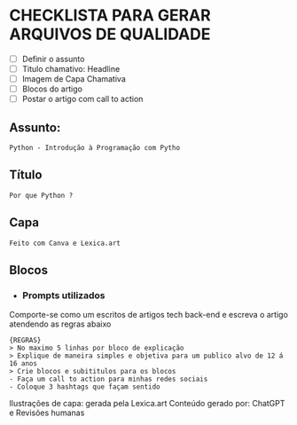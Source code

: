 # CHECKLISTA PARA GERAR ARQUIVOS DE QUALIDADE 
- [ ] Definir o assunto
- [ ] Titulo chamativo: Headline
- [ ] Imagem de Capa Chamativa
- [ ] Blocos do artigo
- [ ] Postar o artigo com call to action

## Assunto:
    Python - Introdução à Programação com Pytho

## Título 
    Por que Python ? 

## Capa
    Feito com Canva e Lexica.art

## Blocos     

- ### Prompts utilizados 

Comporte-se como um escritos de artigos tech back-end e escreva o artigo atendendo as regras abaixo

    {REGRAS}
    > No maximo 5 linhas por bloco de explicação
    > Explique de maneira simples e objetiva para um publico alvo de 12 á 16 anos 
    > Crie blocos e subititulos para os blocos
    - Faça um call to action para minhas redes sociais 
    - Coloque 3 hashtags que façam sentido


Ilustrações de capa: gerada pela Lexica.art
Conteúdo gerado por: ChatGPT e Revisões humanas
